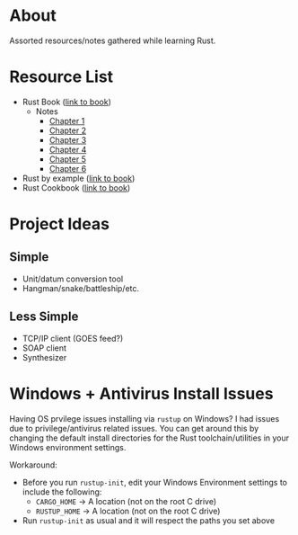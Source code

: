 # About
Assorted resources/notes gathered while learning Rust.

# Resource List
* Rust Book ([link to book](https://doc.rust-lang.org/book/))
    * Notes
        * [Chapter 1](https://github.com/rywhale/rust_learning/blob/master/rust_book/Chapter_1_GettingStarted/Chapter_1_notes.md)
        * [Chapter 2](https://github.com/rywhale/rust_learning/blob/master/rust_book/Chapter_2_GuessingGame/Chapter_2_notes.md)
        * [Chapter 3](https://github.com/rywhale/rust_learning/blob/master/rust_book/Chapter_3_CommonProgrammingConcepts/Chapter_3_notes.md)
        * [Chapter 4](https://github.com/rywhale/rust_learning/blob/master/rust_book/Chapter_4_Ownership/Chapter_4_notes.md)
        * [Chapter 5](https://github.com/rywhale/rust_learning/blob/master/rust_book/Chapter_5_Structs/Chapter_5_notes.md)
        * [Chapter 6](https://github.com/rywhale/rust_learning/blob/master/rust_book/Chapter_6_Enums/Chapter_6_notes.md)
* Rust by example ([link to book](https://doc.rust-lang.org/stable/rust-by-example/))
* Rust Cookbook ([link to book](https://rust-lang-nursery.github.io/rust-cookbook/))

# Project Ideas 
## Simple
* Unit/datum conversion tool
* Hangman/snake/battleship/etc.

## Less Simple
* TCP/IP client (GOES feed?)
* SOAP client
* Synthesizer 

# Windows + Antivirus Install Issues
Having OS prvilege issues installing via `rustup` on Windows? I had issues due to privilege/antivirus related issues. You can get around this by changing the default install directories for the Rust toolchain/utilities in your Windows environment settings. 

Workaround: 
* Before you run `rustup-init`, edit your Windows Environment settings to include the following:
    * `CARGO_HOME` -> A location (not on the root C drive)
    * `RUSTUP_HOME` -> A location (not on the root C drive)
* Run `rustup-init` as usual and it will respect the paths you set above
